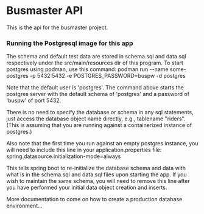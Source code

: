 # Busmaster API

This is the api for the busmaster project.

### Running the Postgresql image for this app
The schema and default test data are stored in schema.sql and data.sql respectively under the src/main/resources dir of this program.
To start postgres using podman, use this command: 
podman run --name some-postgres -p 5432:5432 -e POSTGRES_PASSWORD=buspw -d postgres

Note that the default user is 'postgres'.  The command above starts the postgres server with the default schema of 'postgres' and a password of 'buspw' of port 5432.

There is no need to specify the database or schema in any sql statements, just access the database object name directly, e.g., tablename "riders".  (This is assuming that you are running against a containerized instance of postgres.)

Also note that the first time you run against an empty postgres instance, you will need to include this line in your application.properties file:
spring.datasource.initialization-mode=always

This tells spring boot to re-initialize the database schema and data with what is in the schema.sql and data.sql files upon starting the app.  If you wish to maintain the same schema, you will need to remove this line after you have performed your initial data object creation and inserts.

More documentation to come on how to create a production database environment...